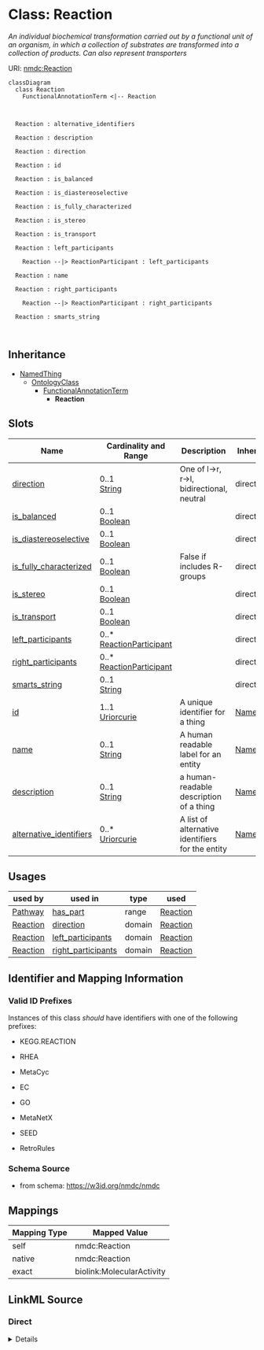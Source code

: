 # Class: Reaction


_An individual biochemical transformation carried out by a functional unit of an organism, in which a collection of substrates are transformed into a collection of products. Can also represent transporters_





URI: [nmdc:Reaction](https://w3id.org/nmdc/Reaction)















```mermaid
classDiagram
  class Reaction
    FunctionalAnnotationTerm <|-- Reaction
    
    
    
  Reaction : alternative_identifiers
    
  Reaction : description
    
  Reaction : direction
    
  Reaction : id
    
  Reaction : is_balanced
    
  Reaction : is_diastereoselective
    
  Reaction : is_fully_characterized
    
  Reaction : is_stereo
    
  Reaction : is_transport
    
  Reaction : left_participants
    
    Reaction --|> ReactionParticipant : left_participants
    
  Reaction : name
    
  Reaction : right_participants
    
    Reaction --|> ReactionParticipant : right_participants
    
  Reaction : smarts_string
    
  

```






## Inheritance
* [NamedThing](NamedThing.md)
    * [OntologyClass](OntologyClass.md)
        * [FunctionalAnnotationTerm](FunctionalAnnotationTerm.md)
            * **Reaction**



## Slots

| Name | Cardinality and Range | Description | Inheritance |
| ---  | --- | --- | --- |
| [direction](direction.md) | 0..1 <br/> [String](String.md) | One of l->r, r->l, bidirectional, neutral | direct |
| [is_balanced](is_balanced.md) | 0..1 <br/> [Boolean](Boolean.md) |  | direct |
| [is_diastereoselective](is_diastereoselective.md) | 0..1 <br/> [Boolean](Boolean.md) |  | direct |
| [is_fully_characterized](is_fully_characterized.md) | 0..1 <br/> [Boolean](Boolean.md) | False if includes R-groups | direct |
| [is_stereo](is_stereo.md) | 0..1 <br/> [Boolean](Boolean.md) |  | direct |
| [is_transport](is_transport.md) | 0..1 <br/> [Boolean](Boolean.md) |  | direct |
| [left_participants](left_participants.md) | 0..* <br/> [ReactionParticipant](ReactionParticipant.md) |  | direct |
| [right_participants](right_participants.md) | 0..* <br/> [ReactionParticipant](ReactionParticipant.md) |  | direct |
| [smarts_string](smarts_string.md) | 0..1 <br/> [String](String.md) |  | direct |
| [id](id.md) | 1..1 <br/> [Uriorcurie](Uriorcurie.md) | A unique identifier for a thing | [NamedThing](NamedThing.md) |
| [name](name.md) | 0..1 <br/> [String](String.md) | A human readable label for an entity | [NamedThing](NamedThing.md) |
| [description](description.md) | 0..1 <br/> [String](String.md) | a human-readable description of a thing | [NamedThing](NamedThing.md) |
| [alternative_identifiers](alternative_identifiers.md) | 0..* <br/> [Uriorcurie](Uriorcurie.md) | A list of alternative identifiers for the entity | [NamedThing](NamedThing.md) |





## Usages

| used by | used in | type | used |
| ---  | --- | --- | --- |
| [Pathway](Pathway.md) | [has_part](has_part.md) | range | [Reaction](Reaction.md) |
| [Reaction](Reaction.md) | [direction](direction.md) | domain | [Reaction](Reaction.md) |
| [Reaction](Reaction.md) | [left_participants](left_participants.md) | domain | [Reaction](Reaction.md) |
| [Reaction](Reaction.md) | [right_participants](right_participants.md) | domain | [Reaction](Reaction.md) |






## Identifier and Mapping Information


### Valid ID Prefixes

Instances of this class *should* have identifiers with one of the following prefixes:

* KEGG.REACTION

* RHEA

* MetaCyc

* EC

* GO

* MetaNetX

* SEED

* RetroRules








### Schema Source


* from schema: https://w3id.org/nmdc/nmdc





## Mappings

| Mapping Type | Mapped Value |
| ---  | ---  |
| self | nmdc:Reaction |
| native | nmdc:Reaction |
| exact | biolink:MolecularActivity |





## LinkML Source

<!-- TODO: investigate https://stackoverflow.com/questions/37606292/how-to-create-tabbed-code-blocks-in-mkdocs-or-sphinx -->

### Direct

<details>
```yaml
name: Reaction
id_prefixes:
- KEGG.REACTION
- RHEA
- MetaCyc
- EC
- GO
- MetaNetX
- SEED
- RetroRules
description: An individual biochemical transformation carried out by a functional
  unit of an organism, in which a collection of substrates are transformed into a
  collection of products. Can also represent transporters
from_schema: https://w3id.org/nmdc/nmdc
exact_mappings:
- biolink:MolecularActivity
is_a: FunctionalAnnotationTerm
slots:
- direction
- is_balanced
- is_diastereoselective
- is_fully_characterized
- is_stereo
- is_transport
- left_participants
- right_participants
- smarts_string

```
</details>

### Induced

<details>
```yaml
name: Reaction
id_prefixes:
- KEGG.REACTION
- RHEA
- MetaCyc
- EC
- GO
- MetaNetX
- SEED
- RetroRules
description: An individual biochemical transformation carried out by a functional
  unit of an organism, in which a collection of substrates are transformed into a
  collection of products. Can also represent transporters
from_schema: https://w3id.org/nmdc/nmdc
exact_mappings:
- biolink:MolecularActivity
is_a: FunctionalAnnotationTerm
attributes:
  direction:
    name: direction
    description: One of l->r, r->l, bidirectional, neutral
    from_schema: https://w3id.org/nmdc/nmdc
    rank: 1000
    domain: Reaction
    alias: direction
    owner: Reaction
    domain_of:
    - Reaction
    range: string
  is_balanced:
    name: is_balanced
    from_schema: https://w3id.org/nmdc/nmdc
    rank: 1000
    alias: is_balanced
    owner: Reaction
    domain_of:
    - Reaction
    range: boolean
  is_diastereoselective:
    name: is_diastereoselective
    from_schema: https://w3id.org/nmdc/nmdc
    rank: 1000
    alias: is_diastereoselective
    owner: Reaction
    domain_of:
    - Reaction
    range: boolean
  is_fully_characterized:
    name: is_fully_characterized
    description: False if includes R-groups
    from_schema: https://w3id.org/nmdc/nmdc
    rank: 1000
    alias: is_fully_characterized
    owner: Reaction
    domain_of:
    - Reaction
    range: boolean
  is_stereo:
    name: is_stereo
    from_schema: https://w3id.org/nmdc/nmdc
    rank: 1000
    alias: is_stereo
    owner: Reaction
    domain_of:
    - Reaction
    range: boolean
  is_transport:
    name: is_transport
    from_schema: https://w3id.org/nmdc/nmdc
    rank: 1000
    alias: is_transport
    owner: Reaction
    domain_of:
    - Reaction
    range: boolean
  left_participants:
    name: left_participants
    from_schema: https://w3id.org/nmdc/nmdc
    rank: 1000
    is_a: has_participants
    domain: Reaction
    multivalued: true
    alias: left_participants
    owner: Reaction
    domain_of:
    - Reaction
    range: ReactionParticipant
  right_participants:
    name: right_participants
    from_schema: https://w3id.org/nmdc/nmdc
    rank: 1000
    is_a: has_participants
    domain: Reaction
    multivalued: true
    alias: right_participants
    owner: Reaction
    domain_of:
    - Reaction
    range: ReactionParticipant
  smarts_string:
    name: smarts_string
    from_schema: https://w3id.org/nmdc/nmdc
    rank: 1000
    alias: smarts_string
    owner: Reaction
    domain_of:
    - Reaction
    range: string
  id:
    name: id
    description: A unique identifier for a thing. Must be either a CURIE shorthand
      for a URI or a complete URI
    from_schema: https://w3id.org/nmdc/nmdc
    rank: 1000
    identifier: true
    alias: id
    owner: Reaction
    domain_of:
    - Biosample
    - Study
    - NamedThing
    - Activity
    range: uriorcurie
    required: true
    pattern: ^[a-zA-Z0-9][a-zA-Z0-9_\.]+:[a-zA-Z0-9_][a-zA-Z0-9_\-\/\.,]*$
  name:
    name: name
    description: A human readable label for an entity
    from_schema: https://w3id.org/nmdc/nmdc
    rank: 1000
    alias: name
    owner: Reaction
    domain_of:
    - Protocol
    - NamedThing
    - PersonValue
    - Activity
    range: string
  description:
    name: description
    description: a human-readable description of a thing
    from_schema: https://w3id.org/nmdc/nmdc
    rank: 1000
    slot_uri: dcterms:description
    alias: description
    owner: Reaction
    domain_of:
    - Study
    - NamedThing
    - ImageValue
    range: string
  alternative_identifiers:
    name: alternative_identifiers
    description: A list of alternative identifiers for the entity.
    from_schema: https://w3id.org/nmdc/nmdc
    rank: 1000
    multivalued: true
    alias: alternative_identifiers
    owner: Reaction
    domain_of:
    - Biosample
    - Study
    - NamedThing
    - MetaboliteQuantification
    range: uriorcurie
    pattern: ^[a-zA-Z0-9][a-zA-Z0-9_\.]+:[a-zA-Z0-9_][a-zA-Z0-9_\-\/\.,]*$

```
</details>